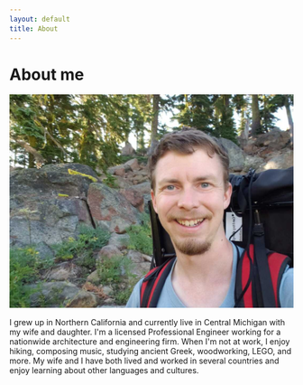```yaml
---
layout: default
title: About
---
```

# About me

![Photo of me backpacking](/assets/images/backpacking.jpg)

I grew up in Northern California and currently live in Central Michigan with my wife and daughter. I'm a licensed Professional Engineer working for a nationwide architecture and engineering firm. When I'm not at work, I enjoy hiking, composing music, studying ancient Greek, woodworking, LEGO, and more. My wife and I have both lived and worked in several countries and enjoy learning about other languages and cultures. 